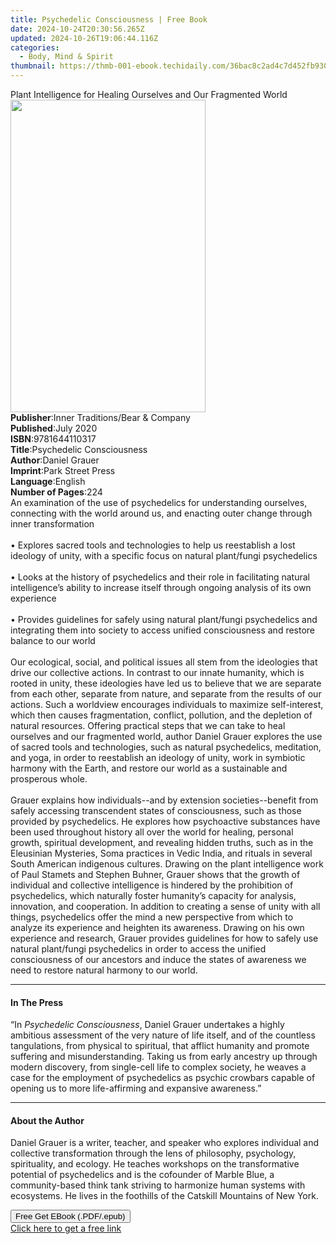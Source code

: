 ```yaml
---
title: Psychedelic Consciousness | Free Book
date: 2024-10-24T20:30:56.265Z
updated: 2024-10-26T19:06:44.116Z
categories:
  - Body, Mind & Spirit
thumbnail: https://thmb-001-ebook.techidaily.com/36bac8c2ad4c7d452fb93061b9c585303a936ad6a9b49d44953878b55727a3f5.jpg
---
```

<main id="book-container">
  <div class="flex flex-col">
    <div class="book-brief flex-1 py-6 px-4 sm:p-6 md:py-10 md:px-8">
      <!-- brief-->
      <div class="book-brief-main">
        Plant Intelligence for Healing Ourselves and Our Fragmented World
      </div>
    </div>
    <div
      class="book-meta-info flex-1 grid gap-4 col-start-1 col-end-3 row-start-1 sm:mb-6 sm:grid-cols-4 lg:gap-6 lg:col-start-2 lg:row-end-6 lg:row-span-6 lg:mb-0"
    >
      <div
        class="book-meta-info-left place-content-center mt-4 p-4 text-sm leading-6 col-start-2 col-span-2 dark:text-slate-400"
      >
        <img
          class="w-full h-500 object-cover rounded-lg sm:h-255 sm:col-span-2 lg:col-span-full"
          src="https://img-001-ebook.techidaily.com/702d4c45e0c12712c801960ef624097f53aa6e4fe25014b5fdb5087abe508f99.jpg"
          alt=""
          width="312"
          height="500"
        />
      </div>
      <div
        class="book-meta-info-right mt-2 col-start-1 row-start-2 col-span-3 self-center"
      >
        <!-- meta data  -->
        <div class="flex flex-col px-4 md:px-8">
          <div class="flex-1">
            <strong>Publisher</strong>:<span class="px-2"
              >Inner Traditions/Bear &amp; Company</span
            >
          </div>
          <div class="flex-1">
            <strong>Published</strong>:<span class="px-2">July 2020</span>
          </div>
          <div class="flex-1">
            <strong>ISBN</strong>:<span class="px-2">9781644110317</span>
          </div>
          <div class="flex-1">
            <strong>Title</strong>:<span class="px-2"
              >Psychedelic Consciousness</span
            >
          </div>
          <div class="flex-1">
            <strong>Author</strong>:<span class="px-2">Daniel Grauer</span>
          </div>
          <div class="flex-1">
            <strong>Imprint</strong>:<span class="px-2">Park Street Press</span>
          </div>
          <div class="flex-1">
            <strong>Language</strong>:<span class="px-2">English</span>
          </div>
          <div class="flex-1">
            <strong>Number of Pages</strong>:<span class="px-2">224</span>
          </div>
        </div>
      </div>
    </div>
    <div class="book-description flex-1 py-6 px-4 sm:p-6 md:py-10 md:px-8">
      <div class="book-description-main">
        <div accordion-content="" id="description">
          An examination of the use of psychedelics for understanding ourselves,
          connecting with the world around us, and enacting outer change through
          inner transformation <br /><br />• Explores sacred tools and
          technologies to help us reestablish a lost ideology of unity, with a
          specific focus on natural plant/fungi psychedelics <br /><br />• Looks
          at the history of psychedelics and their role in facilitating natural
          intelligence’s ability to increase itself through ongoing analysis of
          its own experience <br /><br />• Provides guidelines for safely using
          natural plant/fungi psychedelics and integrating them into society to
          access unified consciousness and restore balance to our world
          <br /><br />Our ecological, social, and political issues all stem from
          the ideologies that drive our collective actions. In contrast to our
          innate humanity, which is rooted in unity, these ideologies have led
          us to believe that we are separate from each other, separate from
          nature, and separate from the results of our actions. Such a worldview
          encourages individuals to maximize self-interest, which then causes
          fragmentation, conflict, pollution, and the depletion of natural
          resources. Offering practical steps that we can take to heal ourselves
          and our fragmented world, author Daniel Grauer explores the use of
          sacred tools and technologies, such as natural psychedelics,
          meditation, and yoga, in order to reestablish an ideology of unity,
          work in symbiotic harmony with the Earth, and restore our world as a
          sustainable and prosperous whole. <br /><br />Grauer explains how
          individuals--and by extension societies--benefit from safely accessing
          transcendent states of consciousness, such as those provided by
          psychedelics. He explores how psychoactive substances have been used
          throughout history all over the world for healing, personal growth,
          spiritual development, and revealing hidden truths, such as in the
          Eleusinian Mysteries, Soma practices in Vedic India, and rituals in
          several South American indigenous cultures. Drawing on the plant
          intelligence work of Paul Stamets and Stephen Buhner, Grauer shows
          that the growth of individual and collective intelligence is hindered
          by the prohibition of psychedelics, which naturally foster humanity’s
          capacity for analysis, innovation, and cooperation. In addition to
          creating a sense of unity with all things, psychedelics offer the mind
          a new perspective from which to analyze its experience and heighten
          its awareness. Drawing on his own experience and research, Grauer
          provides guidelines for how to safely use natural plant/fungi
          psychedelics in order to access the unified consciousness of our
          ancestors and induce the states of awareness we need to restore
          natural harmony to our world.
        </div>
        <div class="accordion-fader"></div>
      </div>
    </div>
    <div class="book-excerpts flex-1 py-6 px-4 sm:p-6 md:py-10 md:px-8">
      <!-- excerpts-->
      <div class="book-excerpts-main">
        <hr />
        <h4 class="placeholder placeholder-heading">
          <span>In The Press</span>
        </h4>
        <p>
          “In<i> Psychedelic Consciousness</i>, Daniel Grauer undertakes a
          highly ambitious assessment of the very nature of life itself, and of
          the countless tangulations, from physical to spiritual, that afflict
          humanity and promote suffering and misunderstanding. Taking us from
          early ancestry up through modern discovery, from single-cell life to
          complex society, he weaves a case for the employment of psychedelics
          as psychic crowbars capable of opening us to more life-affirming and
          expansive awareness.”
        </p>
      </div>
    </div>
    <div class="book-about-author flex-1 py-6 px-4 sm:p-6 md:py-10 md:px-8">
      <!-- about author-->
      <div class="book-main-author-main">
        <hr />
        <h4 class="placeholder placeholder-heading">
          <span>About the Author</span>
        </h4>
        <p>
          Daniel Grauer is a writer, teacher, and speaker who explores
          individual and collective transformation through the lens of
          philosophy, psychology, spirituality, and ecology. He teaches
          workshops on the transformative potential of psychedelics and is the
          cofounder of Marble Blue, a community-based think tank striving to
          harmonize human systems with ecosystems. He lives in the foothills of
          the Catskill Mountains of New York.
        </p>
      </div>
    </div>
    <div class="book-free-get flex-1 py-6 px-4 sm:p-6 md:py-10 md:px-8">
      <button
        id="btn-free-get"
        class="bg-blue-500 hover:bg-blue-700 text-white font-bold py-2 px-4 rounded"
      >
        Free Get EBook (.PDF/.epub)
      </button>
      <div id="countdown-display" class="px-2 text-lg mt-2"></div>
      <a
        id="free-link"
        class="hidden bg-blue-500 hover:bg-blue-700 text-white font-bold py-2 px-4 rounded"
        href="https://www.ebooks.com/en-us/book/209883646/psychedelic-consciousness/daniel-grauer/"
        target="_blank"
        >Click here to get a free link</a
      >
    </div>
    <script>
      let countdownTime = 0;
      let countdownInterval = null;
      document
        .getElementById('btn-free-get')
        .addEventListener('click', startCountdown);
      function startCountdown() {
        countdownTime = new Date().getTime() + 60000 * 3;
        countdownInterval = setInterval(updateCountdown, 1000);
        document.getElementById('btn-free-get').disabled = true;
        document
          .getElementById('btn-free-get')
          .classList.add('bg-gray-500', 'cursor-not-allowed');
      }
      function updateCountdown() {
        let currentTime = new Date().getTime();
        let timeLeft = countdownTime - currentTime;
        let secondsLeft = Math.floor(timeLeft / 1000);
        document.getElementById('countdown-display').innerHTML =
          `Remaining time: ${secondsLeft} seconds.`;
        if (secondsLeft <= 0) {
          clearInterval(countdownInterval);
          document.getElementById('btn-free-get').classList.add('hidden');
          document.getElementById('free-link').classList.remove('hidden');
          document.getElementById('countdown-display').innerHTML = '';
        }
      }
    </script>
  </div>
</main>

<ins class="adsbygoogle"
      style="display:block"
      data-ad-client="ca-pub-7571918770474297"
      data-ad-slot="8358498916"
      data-ad-format="auto"
      data-full-width-responsive="true"></ins>
    